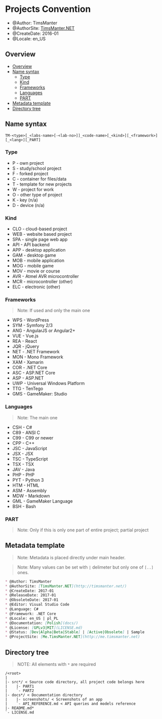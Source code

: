 # Projects Convention

* @Author: TimsManter
* @AuthorSite: [TimsManter.NET](http://timsmanter.net/)
* @CreateDate: 2016-01
* @Locale: en_US

## Overview

<!-- TOC -->

- [Overview](#overview)
- [Name syntax](#name-syntax)
  - [Type](#type)
  - [Kind](#kind)
  - [Frameworks](#frameworks)
  - [Languages](#languages)
  - [PART](#part)
- [Metadata template](#metadata-template)
- [Directory tree](#directory-tree)

<!-- /TOC -->

## Name syntax
```
TM-<type>[_<labs-name>[-<lab-no>]]_<code-name>[_<kind>][_<framework>][_<lang>][_PART]
```

### Type

* P - own project
* S - study/school project
* F - forked project
* C - container for files/data
* T - template for new projects
* W - project for work
* O - other type of project
* K - key (n/a)
* D - device (n/a)

### Kind

* CLO - cloud-based project
* WEB - website based project
* SPA - single page web app
* API - API backend
* APP - desktop application
* GAM - desktop game
* MOB - mobile application
* MOG - mobile game
* MOV - movie or course
* AVR - Atmel AVR microcontroller
* MCR - microcontroller (other)
* ELC - electronic (other)

### Frameworks

> Note: If used and only the main one

* WPS - WordPress
* SYM - Symfony 2/3
* ANG - AngularJS or Angular2+
* VUE - Vue.js
* REA - React
* JQR - jQuery
* NET - .NET Framework
* MON - Mono Framework
* XAM - Xamarin
* COR - .NET Core
* ASC - ASP.NET Core
* ASP - ASP.NET
* UWP - Universal Windows Platform
* TTG - TenTego
* GMS - GameMaker: Studio

### Languages

> Note: The main one

* CSH - C#
* C89 - ANSI C
* C99 - C99 or newer
* CPP - C++
* JSC - JavaScript
* JSX - JSX
* TSC - TypeScript
* TSX - TSX
* JAV - Java
* PHP - PHP
* PYT - Python 3
* HTM - HTML
* ASM - Assembly
* MDW - Markdown
* GML - GameMaker Language
* BSH - Bash

### PART

> Note: Only if this is only one part of entire project; partial project

## Metadata template

> Note: Metadata is placed directly under main header.

> Note: Many values can be set with `|` delimeter but only one of `[..]` ones.

```md
* @Author: TimsManter
* @AuthorSite: [TimsManter.NET](http://timsmanter.net/)
* @CreateDate: 2017-01
* @ReleaseDate: 2017-01
* @ObsoleteDate: 2017-01
* @Editor: Visual Studio Code
* @Language: C#
* @Framework: .NET Core
* @Locale: en_US | pl_PL
* @Documentation: [Polish](docs/)
* @License: [GPLv3|MIT](LICENSE.md)
* @Status: [Dev|Alpha|Beta|Stable] | [Active|Obsolete] | Sample
* @ProjectSite: [Me.TimsManter.NET](http://me.timsmanter.net)
```

## Directory tree

> NOTE: All elements with `*` are required
```
/<root>
|
|- src*/ < Source code directory, all project code belongs here
|    |- PART1
|    `- PART2
|- docs*/ < Documentation directory
|    |- screenshots/ < Screenshots of an app
|    `- API_REFERENCE.md < API queries and models reference
|- README.md*
`- LICENSE.md

```